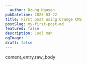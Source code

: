 ```yaml
---
  author: Dzung Nguyen
pubDatetime: 2023-03-22
title: First post using Orange CMS
postSlug: my-first-post-md
featured: false
description: Cool man
ogImage: ''
draft: false
---
```

content_entry.raw_body
